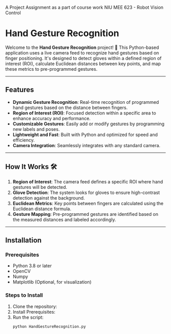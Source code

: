 A Project Assignment as a part of course work NIU MEE 623 - Robot Vision Control

# Hand Gesture Recognition 

Welcome to the **Hand Gesture Recognition** project! 🚀 This Python-based application uses a live camera feed to recognize hand gestures based on finger positioning. It's designed to detect gloves within a defined region of interest (ROI), calculate Euclidean distances between key points, and map these metrics to pre-programmed gestures. 

---

## Features 

- **Dynamic Gesture Recognition**: Real-time recognition of programmed hand gestures based on the distance between fingers.
- **Region of Interest (ROI)**: Focused detection within a specific area to enhance accuracy and performance.
- **Customizable Gestures**: Easily add or modify gestures by programming new labels and poses.
- **Lightweight and Fast**: Built with Python and optimized for speed and efficiency.
- **Camera Integration**: Seamlessly integrates with any standard camera.

---

## How It Works 🛠

1. **Region of Interest**: The camera feed defines a specific ROI where hand gestures will be detected.
2. **Glove Detection**: The system looks for gloves to ensure high-contrast detection against the background.
3. **Euclidean Metrics**: Key points between fingers are calculated using the Euclidean distance formula.
4. **Gesture Mapping**: Pre-programmed gestures are identified based on the measured distances and labeled accordingly.

---

## Installation 

### Prerequisites
- Python 3.8 or later
- OpenCV
- Numpy
- Matplotlib (Optional, for visualization)

### Steps to Install

1. Clone the repository:
2. Install Prerequisites:
3. Run the script:
   ```bash
   python HandGestureRecognition.py
   ```
